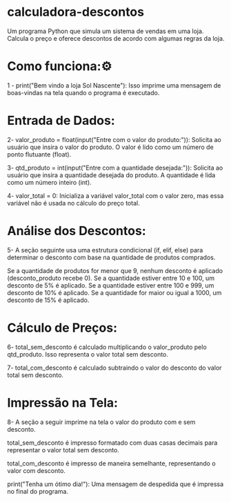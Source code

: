 # calculadora-descontos
Um programa Python que simula um sistema de vendas em uma loja. Calcula o preço e oferece descontos de acordo com algumas regras da loja.

# Como funciona:⚙️

1 -  print("Bem vindo a loja Sol Nascente"): Isso imprime uma mensagem de boas-vindas na tela quando o programa é executado.

 # Entrada de Dados:

2- valor_produto = float(input("Entre com o valor do produto:")): Solicita ao usuário que insira o valor do produto. O valor é lido como um número de ponto flutuante (float).

3- qtd_produto = int(input("Entre com a quantidade desejada:")): Solicita ao usuário que insira a quantidade desejada do produto. A quantidade é lida como um número inteiro (int).

4-  valor_total = 0: Inicializa a variável valor_total com o valor zero, mas essa variável não é usada no cálculo do preço total.

# Análise dos Descontos:

5- A seção seguinte usa uma estrutura condicional (if, elif, else) para determinar o desconto com base na quantidade de produtos comprados.

Se a quantidade de produtos for menor que 9, nenhum desconto é aplicado (desconto_produto recebe 0).
Se a quantidade estiver entre 10 e 100, um desconto de 5% é aplicado.
Se a quantidade estiver entre 100 e 999, um desconto de 10% é aplicado.
Se a quantidade for maior ou igual a 1000, um desconto de 15% é aplicado.

# Cálculo de Preços:

6- total_sem_desconto é calculado multiplicando o valor_produto pelo qtd_produto. Isso representa o valor total sem desconto.

7-  total_com_desconto é calculado subtraindo o valor do desconto do valor total sem desconto.

# Impressão na Tela:

8- A seção a seguir imprime na tela o valor do produto com e sem desconto.

total_sem_desconto é impresso formatado com duas casas decimais para representar o valor total sem desconto.

total_com_desconto é impresso de maneira semelhante, representando o valor com desconto.

print("Tenha um ótimo dia!"): Uma mensagem de despedida que é impressa no final do programa.
